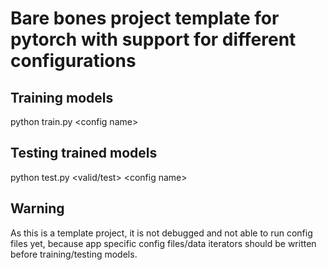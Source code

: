# Bare bones project template for pytorch with support for different configurations

## Training models
python train.py \<config name\>

## Testing trained models
python test.py \<valid/test\> \<config name\> 

## Warning
As this is a template project, it is not debugged and not able to run config files yet, because app specific config files/data iterators should be written before training/testing models.

